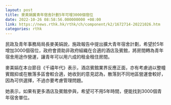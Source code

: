 ```yaml
---
layout: post
title: 麥美娟冀青年宿舍計劃5年可增3000個宿位
date: 2022-10-26 08:58:56.000000000 +08:00
link: https://news.rthk.hk/rthk/ch/component/k2/1672714-20221026.htm
categories: rthk
---
```


民政及青年事務局局長麥美娟說，施政報告中提出擴大青年宿舍計劃，希望於5年增加3000個宿位，政府會資助非政府組織在合適的酒店及賓館，將房間轉為青年宿舍用途作營運，讓青年可以用六成的租金租住房間。

麥美娟在本台節目《千禧年代》表示，酒店賓館業界反應正面，亦有考慮過以整幢賓館抑或在散落多區會較合適，她收到的意見認為，散落到不同地區營運會較好，因為可供選擇，不過亦要考慮管理問題。

她表示，如果有更多酒店及賓館參與，希望可不用5年時間，便能找到3000個青年宿舍單位。

